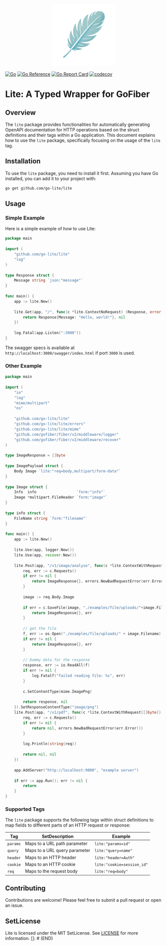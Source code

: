 <p style="text-align: center;">
  <img src="./logo/lite.png" height="200" alt="Lite Logo" />
</p>

[![Go](https://github.com/go-lite/lite/actions/workflows/go.yml/badge.svg?branch=main)](https://github.com/go-lite/lite/actions/workflows/go.yml)
[![Go Reference](https://pkg.go.dev/badge/github.com/go-lite/lite.svg)](https://pkg.go.dev/github.com/go-lite/lite)
[![Go Report Card](https://goreportcard.com/badge/github.com/go-lite/lite)](https://goreportcard.com/report/github.com/go-lite/lite)
[![codecov](https://codecov.io/gh/go-lite/lite/graph/badge.svg?token=5OFXTQKHEE)](https://codecov.io/gh/go-lite/lite)

# Lite: A Typed Wrapper for GoFiber
## Overview

The `lite` package provides functionalities for automatically generating OpenAPI documentation for HTTP operations based 
on the struct definitions and their tags within a Go application. This document explains how to use the `lite` package, 
specifically focusing on the usage of the `lite` tag.

## Installation

To use the `lite` package, you need to install it first. Assuming you have Go installed, you can add it to your project with:

```bash
go get github.com/go-lite/lite
```

## Usage
### Simple Example
Here is a simple example of how to use Lite:

```go
package main

import (
	"github.com/go-lite/lite"
	"log"
)

type Response struct {
	Message string `json:"message"`
}

func main() {
	app := lite.New()

	lite.Get(app, "/", func(c *lite.ContextNoRequest) (Response, error) {
		return Response{Message: "Hello, world!"}, nil
	})

	log.Fatal(app.Listen(":3000"))
}
```
The swagger specs is available at `http://localhost:3000/swagger/index.html` if port `3000` is used.

### Other Example
```go
package main

import (
	"io"
	"log"
	"mime/multipart"
	"os"

	"github.com/go-lite/lite"
	"github.com/go-lite/lite/errors"
	"github.com/go-lite/lite/mime"
	"github.com/gofiber/fiber/v2/middleware/logger"
	"github.com/gofiber/fiber/v2/middleware/recover"
)

type ImageResponse = []byte

type ImagePayload struct {
	Body Image `lite:"req=body,multipart/form-data"`
}

type Image struct {
	Info  info                  `form:"info"`
	Image *multipart.FileHeader `form:"image"`
}

type info struct {
	FileName string `form:"filename"`
}

func main() {
	app := lite.New()

	lite.Use(app, logger.New())
	lite.Use(app, recover.New())

	lite.Post(app, "/v1/image/analyse", func(c *lite.ContextWithRequest[ImagePayload]) (ImageResponse, error) {
		req, err := c.Requests()
		if err != nil {
			return ImageResponse{}, errors.NewBadRequestError(err.Error())
		}

		image := req.Body.Image

		if err = c.SaveFile(image, "./examples/file/uploads/"+image.Filename); err != nil {
			return ImageResponse{}, err
		}

		// get the file
		f, err := os.Open("./examples/file/uploads/" + image.Filename)
		if err != nil {
			return ImageResponse{}, err
		}

		// Dummy data for the response
		response, err := io.ReadAll(f)
		if err != nil {
			log.Fatalf("failed reading file: %s", err)
		}

		c.SetContentType(mime.ImagePng)

		return response, nil
	}).SetResponseContentType("image/png")
	lite.Post(app, "/v1/pdf", func(c *lite.ContextWithRequest[[]byte]) (any, error) {
		req, err := c.Requests()
		if err != nil {
			return nil, errors.NewBadRequestError(err.Error())
		}

		log.Println(string(req))

		return nil, nil
	})

	app.AddServer("http://localhost:9000", "example server")

	if err := app.Run(); err != nil {
		return
	}
}
```

### Supported Tags

The `lite` package supports the following tags within struct definitions to map fields to different parts of an HTTP request or response:

| Tag     | SetDescription                                | Example                    |
|---------|--------------------------------------------|----------------------------|
| `params`| Maps to a URL path parameter               | `lite:"params=id"`           |
| `query` | Maps to a URL query parameter              | `lite:"query=name"`        |
| `header`| Maps to an HTTP header                     | `lite:"header=Auth"`       |
| `cookie`| Maps to an HTTP cookie                     | `lite:"cookie=session_id"` |
| `req`   | Maps to the request body                   | `lite:"req=body"`          |


## Contributing
Contributions are welcome! Please feel free to submit a pull request or open an issue.

## SetLicense
Lite is licensed under the MIT SetLicense. See [LICENSE](LICENSE) for more information.
[]: # (END)
